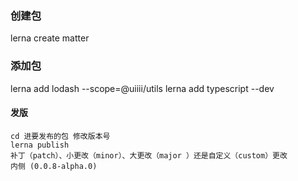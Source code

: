 ### 创建包
lerna create matter

### 添加包
lerna add lodash --scope=@uiiii/utils
lerna add typescript --dev

#### 发版
```
cd 进要发布的包 修改版本号
lerna publish
补丁（patch）、小更改（minor）、大更改（major ）还是自定义（custom）更改
内侧 (0.0.8-alpha.0)
```

